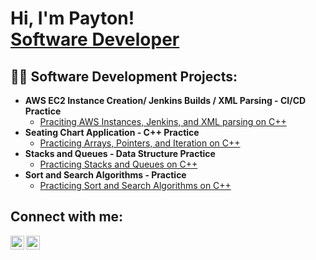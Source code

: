 <h1>Hi, I'm Payton! <br/><a href="https://github.com/Piko-12/Piko-12.git">Software Developer</a></h1>

<h2>👨‍💻 Software Development Projects:</h2>

- <b>AWS EC2 Instance Creation/ Jenkins Builds / XML Parsing - CI/CD Practice</b>
  - [Praciting AWS Instances, Jenkins, and XML parsing on C++ ](https://github.com/Piko-12/SWDV-460.git)
- <b>Seating Chart Application - C++ Practice</b>
  - [Practicing Arrays, Pointers, and Iteration on C++ ](https://github.com/Piko-12/COSC-151-SeatingChartApplication.git)
- <b> Stacks and Queues - Data Structure Practice</b>
  - [Practicing Stacks and Queues on C++ ](https://github.com/Piko-12/COSC350_StackQueuePractice.git)
- <b> Sort and Search Algorithms - Practice</b>
  - [Practicing Sort and Search Algorithms on C++ ](https://github.com/Piko-12/COSC350_SortSearchAlgorithims.git)


<h2>Connect with me:</h2>

[<img align="left" alt="PaytonWelch | LinkedIn" width="22px" src="https://cdn.jsdelivr.net/npm/simple-icons@v3/icons/linkedin.svg" />][linkedin]
[<img align="left" alt="PaytonWelch | LeetCode" width="22px" src="https://cdn.jsdelivr.net/npm/simple-icons@v3/icons/leetcode.svg" />][leetcode]

[linkedin]: https://www.linkedin.com/in/paytonwelch12/
[leetcode]: https://leetcode.com/Piko_12/

